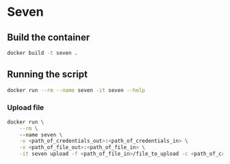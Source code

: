 # Seven

## Build the container

```bash
docker build -t seven .
```

## Running the script
```bash
docker run --rm --name seven -it seven --help
```

### Upload file

```bash
docker run \
    --rm \ 
    --name seven \
    -v <path_of_credentials_out>:<path_of_credentials_in> \
    -v <path_of_file_out>:<path_of_file_in> \
    -it seven upload -f <path_of_file_in>/file_to_upload -c <path_of_credentials_in>/credentials.json
```